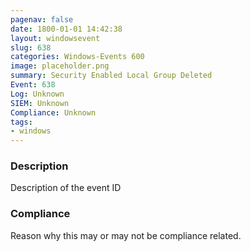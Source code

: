 ```yaml
---
pagenav: false
date: 1800-01-01 14:42:38
layout: windowsevent
slug: 638
categories: Windows-Events 600
image: placeholder.png
summary: Security Enabled Local Group Deleted
Event: 638
Log: Unknown
SIEM: Unknown
Compliance: Unknown
tags:
- windows
---
```


### Description

Description of the event ID

### Compliance

Reason why this may or may not be compliance related.
